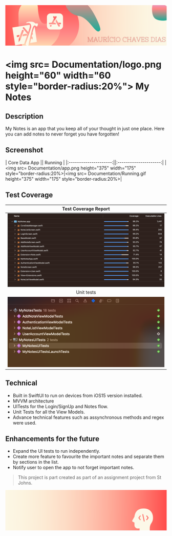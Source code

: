 ![Begin Banner](Documentation/readme-begin-banner-mau.png)

# <img src= Documentation/logo.png  height="60" width="60 style="border-radius:20%"> My Notes 


## Description

My Notes is an app that you keep all of your thought in just one place. Here you can add notes to never forget you have forgotten! 

## Screenshot
|       Core Data App       ||       Running       |
|:---------------------:||:---------------------:|
|<img src= Documentation/app.png  height="375" width="175" style="border-radius:20%>|<img src= Documentation/Running.gif  height="375" width="175" style="border-radius:20%>|


## Test Coverage
|       Test Coverage Report       |
|:---------------------:|
|<img src= Documentation/test_coverage.png>|
|       Unit tests       |
|<img src= Documentation/unit_tests.png>|


## Technical 

* Built in SwiftUI to run on devices from iOS15 version installed.
* MVVM architecture
* UITests for the Login/SignUp and Notes flow. 
* Unit Tests for all the View Models.
* Advance technical features such as assynchronous methods and regex were used.


## Enhancements for the future
* Expand the UI tests to run independently.
* Create more feature to favourite the important notes and separate them by sections in the list. 
* Notify user to open the app to not forget important notes. 


>This project is part created as part of an assignment project from St Johns.

![End Banner](Documentation/readme-end-banner-mau.png)
